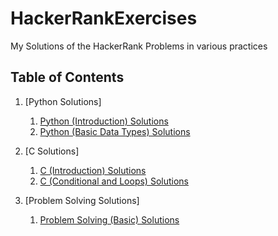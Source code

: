 # HackerRankExercises

My Solutions of the HackerRank Problems in various practices


## Table of Contents

1. [Python Solutions]
    1.  [Python (Introduction) Solutions](https://github.com/Seqat/HackerRankExercises/tree/main/Python%20Solutions/Python%20(Introduction))
    2.  [Python (Basic Data Types) Solutions](https://github.com/Seqat/HackerRankExercises/tree/main/Python%20Solutions/Python%20(Basic%20Data%20Types))

2. [C Solutions]
    1. [C (Introduction) Solutions](https://github.com/Seqat/HackerRankExercises/tree/main/C%20Solutions/C%20(Introduction))
    2. [C (Conditional and Loops) Solutions](https://github.com/Seqat/HackerRankExercises/tree/main/C%20Solutions/C%20(Conditionals%20and%20Loops))

3. [Problem Solving Solutions]
    1.  [Problem Solving (Basic) Solutions](https://github.com/Seqat/HackerRankExercises/tree/main/Problem%20Solving%20Solutions/Problem%20Solving%20(Basic))

